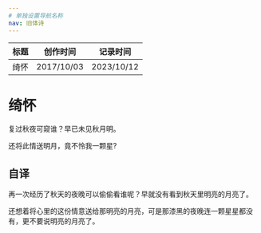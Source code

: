 ```yaml
---
# 单独设置导航名称
nav: 旧体诗
---
```


| 标题 | 创作时间   | 记录时间   |
| ---- | ---------- | ---------- |
| 绮怀 | 2017/10/03 | 2023/10/12 |

# 绮怀

复过秋夜可窥谁？早已未见秋月明。

还将此情送明月，竟不怜我一颗星?

## 自译

再一次经历了秋天的夜晚可以偷偷看谁呢？早就没有看到秋天里明亮的月亮了。

还想着将心里的这份情意送给那明亮的月亮，可是那漆黑的夜晚连一颗星星都没有，更不要说明亮的月亮了。
